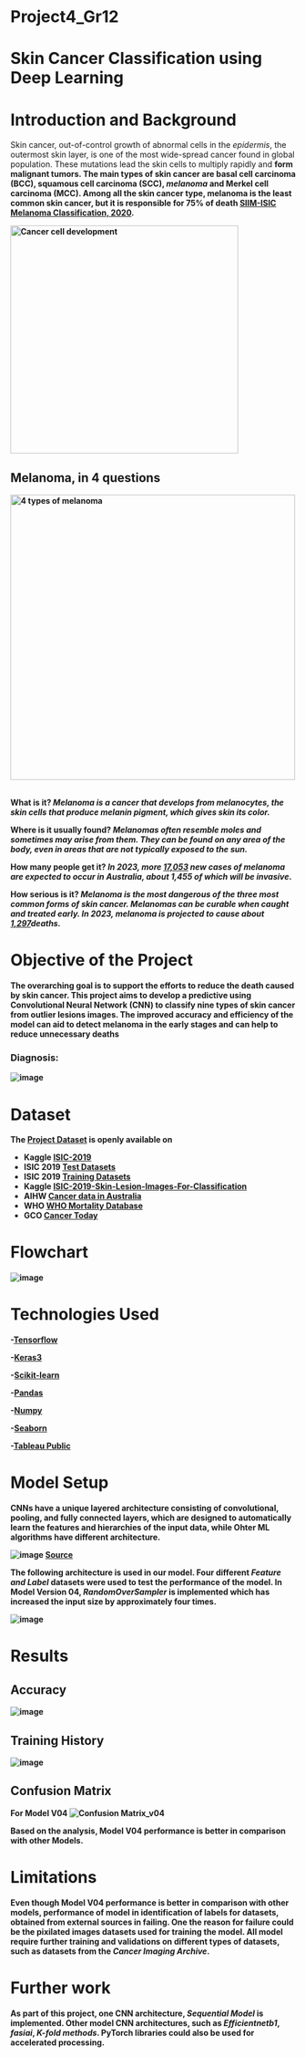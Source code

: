 # Project4_Gr12
# Skin Cancer Classification using Deep Learning

# Introduction and Background
Skin cancer, out-of-control growth of abnormal cells in the *epidermis*, the outermost skin layer, is one of the most wide-spread cancer found in global population. These mutations lead the skin cells to multiply rapidly and <b>form malignant tumors. The main types of skin cancer are basal cell carcinoma (BCC), squamous cell carcinoma (SCC), *melanoma* and Merkel cell carcinoma (MCC). Among all the skin cancer type, melanoma is the least common skin cancer, but it is responsible for **75%** of death [SIIM-ISIC Melanoma Classification, 2020](https://www.kaggle.com/c/siim-isic-melanoma-classification).
 
<img src="https://www.cancer.gov/sites/g/files/xnrzdm211/files/styles/cgov_article/public/cgov_contextual_image/2019-06/1-how-does-cancer-form.jpg?h=b48714fe&itok=fc2eMUvr" alt="Cancer cell development" width=400/>
    
## Melanoma, in 4 questions ##

<img src="https://www.verywellhealth.com/thmb/GmfzGuCPokTF14Dk06EaWvvROzo=/3125x2084/filters:no_upscale():max_bytes(150000):strip_icc()/what-is-melanoma-514215_final-01-3b091d9a68074ba7b5a1cb6d8287cf92.png" width=500 alt="4 types of melanoma"/><br><br>
    
What is it? *Melanoma is a cancer that develops from melanocytes, the skin cells that produce melanin pigment, which gives skin its color.*

Where is it usually found? *Melanomas often resemble moles and sometimes may arise from them. They can be found on any area of the body, even in areas that are not typically exposed to the sun.*

How many people get it? *In 2023, more [17,053](https://public.tableau.com/app/profile/lakna.premasinghe/viz/MelanomaAnalysis_17032704663840/melanomainaustralia) new cases of melanoma are expected to occur in Australia, about 1,455 of which will be invasive*. 

How serious is it? *Melanoma is the most dangerous of the three most common forms of skin cancer. Melanomas can be curable when caught and treated early. In 2023, melanoma is projected to cause about [1,297](https://www.aihw.gov.au/reports/cancer/cancer-data-in-australia/data)deaths.*

# Objective of the Project
The overarching goal is to support the efforts to reduce the death caused by skin cancer. This project aims to develop a predictive using **Convolutional Neural Network (CNN)** to classify nine types of skin cancer from outlier lesions images. The improved accuracy and efficiency of the model can aid to detect melanoma in the early stages and can help to reduce unnecessary deaths

### Diagnosis:

![image](https://github.com/pkrachakonda/Project4_Gr12/assets/20739237/37cac8f8-6be6-448e-b8fe-8e00b9f6f0a7)

# Dataset
The [Project Dataset](https://github.com/pkrachakonda/Project4_Gr12/tree/main/Project_Datasets) is openly available on
- Kaggle [ISIC-2019](https://www.kaggle.com/code/bhanuprasanna/skin-cancer-detection-isic-2019/input)
- ISIC 2019 [Test Datasets](https://isic-challenge-data.s3.amazonaws.com/2019/ISIC_2019_Test_Input.zip)
- ISIC 2019 [Training Datasets](https://isic-challenge-data.s3.amazonaws.com/2019/ISIC_2019_Training_Input.zip)
- Kaggle [ISIC-2019-Skin-Lesion-Images-For-Classification](https://www.kaggle.com/datasets/salviohexia/isic-2019-skin-lesion-images-for-classification/data)
- AIHW [Cancer data in Australia](https://www.aihw.gov.au/reports/cancer/cancer-data-in-australia/data)
- WHO [WHO Mortality Database](https://platform.who.int/mortality/themes/theme-details/topics/indicator-groups/indicator-group-details/MDB/melanoma-and-other-skin-cancers)
- GCO [Cancer Today](https://gco.iarc.fr/today/online-analysis-map?v=2020&mode=population&mode_population=continents&population=900&populations=900&key=asr&sex=0&cancer=39&type=0&statistic=5&prevalence=0&population_group=0&ages_group%5B%5D=0&ages_group%5B%5D=17&nb_items=10&group_cancer=1&include_nmsc=0&include_nmsc_other=0&projection=natural-earth&color_palette=default&map_scale=quantile&map_nb_colors=5&continent=0&show_ranking=0&rotate=%255B10%252C0%255D)

# Flowchart

![image](https://github.com/pkrachakonda/Project4_Gr12/assets/20739237/e7187979-e98b-4218-941f-ff810253d311)

# Technologies Used

 -[Tensorflow](https://www.tensorflow.org/)

 -[Keras3](https://keras.io/keras_3/)

 -[Scikit-learn](https://scikit-learn.org/stable/)

 -[Pandas](https://pandas.pydata.org/)

 -[Numpy](https://numpy.org/)

 -[Seaborn](https://seaborn.pydata.org/)

 -[Tableau Public](https://www.tableau.com/products/public)


# Model Setup
CNNs have a unique layered architecture consisting of convolutional, pooling, and fully connected layers, which are designed to automatically learn the features and hierarchies of the input data, while Ohter ML algorithms have different architecture.

![image](https://github.com/pkrachakonda/Project4_Gr12/assets/20739237/f76ae654-a550-4d0d-b770-50d78d3742e3)
[Source](https://miro.medium.com/v2/resize:fit:4800/format:webp/0*LeK_gmCf3DfO3gj_.jpeg)

The following architecture is used in our model. Four different *Feature and Label* datasets were used to test the performance of the model. In Model Version 04, *RandomOverSampler* is implemented which has increased the input size by approximately four times.

![image](https://github.com/pkrachakonda/Project4_Gr12/assets/20739237/a70fa8a8-8e52-4013-be39-679e19ef1843)

# Results

## Accuracy

![image](https://github.com/pkrachakonda/Project4_Gr12/assets/20739237/3a5b33d8-c3ee-461b-af35-3f27058589be)


## Training History

![image](https://github.com/pkrachakonda/Project4_Gr12/assets/20739237/90d2de4e-1476-4f3c-9285-dfc443cb44a8)

## Confusion Matrix

For Model V04
![Confusion Matrix_v04](https://github.com/pkrachakonda/Project4_Gr12/assets/20739237/b2b9c1f1-57d4-4104-96bf-fc3db9b05759)

Based on the analysis, **Model V04** performance is better in comparison with other Models. 

# Limitations
Even though **Model V04** performance is better in comparison with other models, performance of model in identification of labels for datasets, obtained from external sources in failing. One the reason for failure could be the pixilated images datasets used for training the model. All model require further training and validations on different types of datasets, such as datasets from the *Cancer Imaging Archive*.

# Further work
As part of this project, one CNN architecture, *Sequential Model* is implemented. Other model CNN architectures, such as *Efficientnetb1*, *fasiai*, *K-fold methods*. PyTorch libraries could also be used for accelerated processing.
